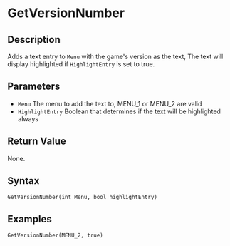 # GetVersionNumber

## Description
Adds a text entry to `Menu` with the game's version as the text, The text will display highlighted if `HighlightEntry` is set to true.

## Parameters
- `Menu`
The menu to add the text to, MENU_1 or MENU_2 are valid
- `HighlightEntry`
Boolean that determines if the text will be highlighted always


## Return Value
None.

## Syntax
```
GetVersionNumber(int Menu, bool highlightEntry)
```

## Examples
```
GetVersionNumber(MENU_2, true)
```